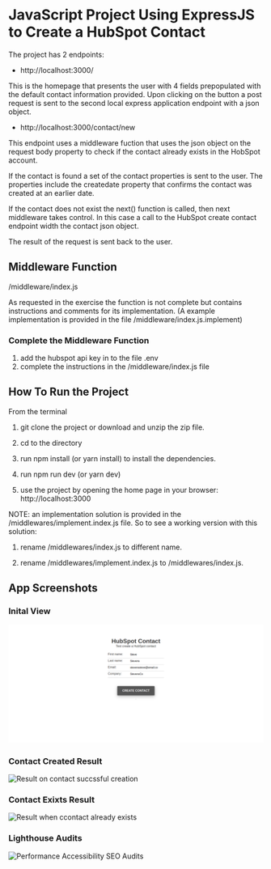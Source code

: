 # JavaScript Project Using ExpressJS to Create a HubSpot Contact

The project has 2 endpoints:

- http://localhost:3000/

This is the homepage that presents the user with 4 fields prepopulated with the default contact information provided.
Upon clicking on the button a post request is sent to the second local express application endpoint with a json object.

- http://localhost:3000/contact/new

This endpoint uses a middleware fuction that uses the json object on the request body property to check if the contact already exists in the HobSpot account.

If the contact is found a set of the contact properties is sent to the user. The properties include the createdate property that confirms the contact was created at an earlier date.

If the contact does not exist the next() function is called, then next middleware takes control.
In this case a call to the HubSpot create contact endpoint width the contact json object.

The result of the request is sent back to the user.

## Middleware Function

/middleware/index.js

As requested in the exercise the function is not complete but contains instructions and comments for its implementation.
(A example implementation is provided in the file /middleware/index.js.implement)

### Complete the Middleware Function

1. add the hubspot api key in to the file .env
2. complete the instructions in the /middleware/index.js file

## How To Run the Project

From the terminal

1. git clone the project or download and unzip the zip file.

2. cd to the directory

3. run npm install (or yarn install) to install the dependencies.

4. run npm run dev (or yarn dev)

5. use the project by opening the home page in your browser: http://localhost:3000

NOTE: an implementation solution is provided in the /middlewares/implement.index.js file.
So to see a working version with this solution:
1. rename /middlewares/index.js to different name.

2. rename /middlewares/implement.index.js to /middlewares/index.js.

## App Screenshots

### Inital View

![Home page opens with prepopulated default contact info!](/images/initial.png "initial page")

### Contact Created Result

![Result on contact succssful creation](./images/contact\-created.png "initial page")

### Contact Exixts Result

![Result when ccontact already exists](/images/contact\-exists.png "initial page")

### Lighthouse Audits

![Performance Accessibility SEO Audits](/images/lighthouse\-audits.png "initial page")
